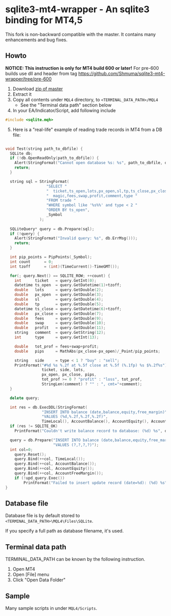 sqlite3-mt4-wrapper - An sqlite3 binding for MT4,5
==================================================

This fork is non-backward compatible with the master.
It contains many enhancements and bug fixes.


## Howto

**NOTICE: This instruction is only for MT4 build 600 or later!**
For pre-600 builds use dll and header from tag https://github.com/Shmuma/sqlite3-mt4-wrapper/tree/pre-600

1. Download [zip of master](https://github.com/Shmuma/sqlite3-mt4-wrapper/archive/master.zip)
2. Extract it
3. Copy all contents under ``MQL4`` directory, to ``<TERMINAL_DATA_PATH>/MQL4``
    * See the "Terminal data path" section below
4. In your EA/Indicator/Script, add following include

```cpp
#include <sqlite.mqh>
```
5. Here is a "real-life" example of reading trade records in MT4 from a DB file:

```cpp

void Test(string path_to_dbfile) {
  SQLite db;
  if (!db.OpenReadOnly(path_to_dbfile)) {
    Alert(StringFormat("Cannot open database %s: %s", path_to_dbfile, db.ErrMsg()));
    return;
  }

  string sql = StringFormat(
                  "SELECT "
                  "  ticket,ts_open,lots,px_open,sl,tp,ts_close,px_close,"
                  "  magic,fees,swap,profit,comment,type "
                  "FROM trade "
                  "WHERE symbol like '%s%%' and type < 2 "
                  "ORDER BY ts_open",
                  _Symbol
               );
  
  SQLiteQuery* query = db.Prepare(sql);
  if (!query) {
    Alert(StringFormat("Invalid query: %s", db.ErrMsg()));
    return;
  }

  int pip_points = PipPoints(_Symbol);
  int count      = 0;
  int tzoff      = (int)(TimeCurrent()-TimeGMT());

  for(; query.Next() == SQLITE_ROW; ++count) {
    int      ticket   = query.GetInt(0);
    datetime ts_open  = query.GetDatetime(1)+tzoff;
    double   lots     = query.GetDouble(2);
    double   px_open  = query.GetDouble(3);
    double   sl       = query.GetDouble(4);
    double   tp       = query.GetDouble(5);
    datetime ts_close = query.GetDatetime(6)+tzoff;
    double   px_close = query.GetDouble(7);
    double   fees     = query.GetDouble(9);
    double   swap     = query.GetDouble(10);
    double   profit   = query.GetDouble(11);
    string   comment  = query.GetString(12);
    int      type     = query.GetInt(13);

    double   tot_prof = fees+swap+profit;
    double   pips     = MathAbs(px_close-px_open)/_Point/pip_points;

    string   side     = type < 1 ? "buy" : "sell";
    PrintFormat("#%d %s %.2f at %.5f close at %.5f (%.1fp) %s $%.2f%s"),
                ticket, side, lots,
                px_open, px_close, pips,
                tot_prof >= 0 ? "profit" : "loss", tot_prof,
                StringLen(comment) ? "" : ", cmt="+comment);
  }

  delete query;

  int res = db.ExecDDL(StringFormat(
                "INSERT INTO balance (date,balance,equity,free_margin)"
                "VALUES (%d,%.2f,%.2f,%.2f)",
                TimeLocal(), AccountBalance(), AccountEquity(), AccountFreeMargin()));
  if (res != SQLITE_OK)
    PrintFormat("Couldn't write balance record to database: (%d) %s", db.ErrCode(), db.ErrMsg());

  query = db.Prepare("INSERT INTO balance (date,balance,equity,free_margin)"
                     "VALUES (?,?,?,?)");
  int col=0;
	query.Reset();
	query.Bind(++col, TimeLocal());
	query.Bind(++col, AccountBalance());
	query.Bind(++col, AccountEquity());
	query.Bind(++col, AccountFreeMargin());
	if (!upd_query.Exec())
		PrintFormat("Failed to insert update record (date=%d): (%d) %s", date, db.ErrCode(), db.ErrMsg());
}
```

## Database file

Database file is by default stored to ``<TERMINAL_DATA_PATH>\MQL4\Files\SQLite``.

If you specify a full path as database filename, it's used.

## Terminal data path

TERMINAL_DATA_PATH can be known by the following instruction.

1. Open MT4
2. Open [File] menu
3. Click "Open Data Folder"

## Sample

Many sample scripts in under ``MQL4/Scripts``.

